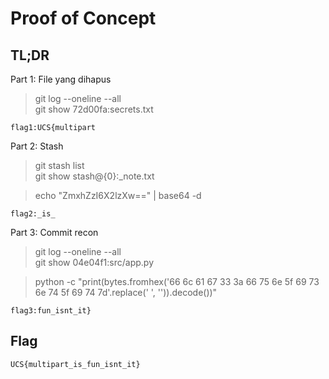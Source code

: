 # Proof of Concept

## TL;DR

Part 1: File yang dihapus
> git log --oneline --all\
git show 72d00fa:secrets.txt

`flag1:UCS{multipart`

Part 2: Stash
> git stash list\
git show stash@{0}:_note.txt

> echo "ZmxhZzI6X2lzXw==" | base64 -d

`flag2:_is_`

Part 3: Commit recon
>git log --oneline --all\
git show 04e04f1:src/app.py

> python -c "print(bytes.fromhex('66 6c 61 67 33 3a 66 75 6e 5f 69 73 6e 74 5f 69 74 7d'.replace(' ', '')).decode())"

`flag3:fun_isnt_it}`

## Flag
`UCS{multipart_is_fun_isnt_it}`